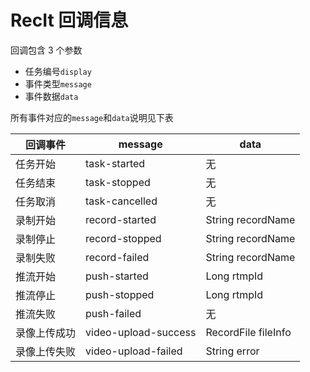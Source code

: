 # RecIt 回调信息

回调包含 3 个参数

- 任务编号`display`
- 事件类型`message`
- 事件数据`data`

所有事件对应的`message`和`data`说明见下表

| 回调事件     | message              | data                |
| ------------ | -------------------- | ------------------- |
| 任务开始     | task-started         | 无                  |
| 任务结束     | task-stopped         | 无                  |
| 任务取消     | task-cancelled       | 无                  |
| 录制开始     | record-started       | String recordName   |
| 录制停止     | record-stopped       | String recordName   |
| 录制失败     | record-failed        | String recordName   |
| 推流开始     | push-started         | Long rtmpId         |
| 推流停止     | push-stopped         | Long rtmpId         |
| 推流失败     | push-failed          | 无                  |
| 录像上传成功 | video-upload-success | RecordFile fileInfo |
| 录像上传失败 | video-upload-failed  | String error        |
